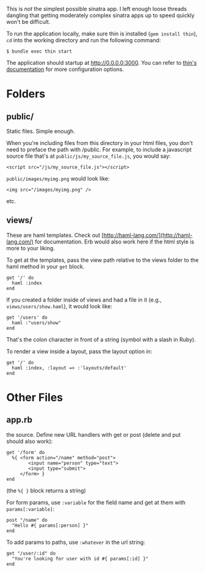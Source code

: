 This is *not* the simplest possible sinatra app. I left enough loose threads
dangling that getting moderately complex sinatra apps up to speed quickly won't
be difficult.

To run the application locally, make sure thin is installed (`gem install
thin`), `cd` into the working directory and run the following command:

    $ bundle exec thin start

The application should startup at http://0.0.0.0:3000. You can refer to [thin's
documentation](http://code.macournoyer.com/thin/usage/) for more configuration
options.

# Folders

## public/

Static files. Simple enough.

When you're including files from this directory in your html files, you don't
need to preface the path with /public. For example, to include a javascript
source file that's at `public/js/my_source_file.js`, you would say:

    <script src="/js/my_source_file.js"></script>

`public/images/myimg.png` would look like:

    <img src="/images/myimg.png" />

etc.

## views/

These are haml templates. Check out
[http://haml-lang.com/](http://haml-lang.com/) for documentation. Erb would
also work here if the html style is more to your liking.

To get at the templates, pass the view path relative to the views folder to 
the haml method in your `get` block. 

    get '/' do
      haml :index
    end

If you created a folder inside of views and had a file in it (e.g., `views/users/show.haml`), 
it would look like:

    get '/users' do
      haml :"users/show"
    end

That's the colon character in front of a string (symbol with a slash in Ruby).

To render a view inside a layout, pass the layout option in:

    get '/' do
      haml :index, :layout => :'layouts/default'
    end

# Other Files

## app.rb

the source. Define new URL handlers with get or post (delete and put should also work):

    get '/form' do
      %{ <form action="/name" method="post">
            <input name="person" type="text">
            <input type="submit">
         </form> }
    end

(the `%{ }` block returns a string)

For form params, use `:variable` for the field name and get at them with `params[:variable]`:

    post "/name" do
      "Hello #{ params[:person] }"
    end

To add params to paths, use `:whatever` in the url string:

    get "/user/:id" do
      "You're looking for user with id #{ params[:id] }"
    end

